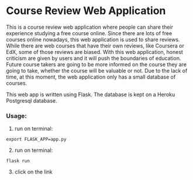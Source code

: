 # Course Review Web Application
This is a course review web application where people can share their experience studying a free course online. Since there are lots of free courses online nowadays, this web application is used to share reviews. While there are web courses that have their own reviews, like Coursera or EdX, some of those reviews are biased. With this web application, honest criticism are given by users and it will push the boundaries of education. Future course takers are going to be more informed on the course they are going to take, whether the course will be valuable or not. Due to the lack of time, at this moment, the web application only has a small database of courses.

This web app is written using Flask. The database is kept on a Heroku Postgresql database.

### Usage:
1. run on terminal:
  <pre><code>export FLASK_APP=app.py</code></pre>
2. run on terminal:
  <pre><code>flask run</code></pre>
3. click on the link
